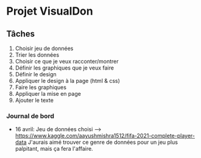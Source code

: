 # Projet VisualDon

## Tâches

1. Choisir jeu de données
2. Trier les données
3. Choisir ce que je veux racconter/montrer
4. Définir les graphiques que je veux faire
5. Définir le design
6. Appliquer le design à la page (html & css)
7. Faire les graphiques
8. Appliquer la mise en page
9. Ajouter le texte

### Journal de bord

* 16 avril: Jeu de données choisi --> https://www.kaggle.com/aayushmishra1512/fifa-2021-complete-player-data
J'aurais aimé trouver ce genre de données pour un jeu plus palpitant, mais ça fera l'affaire.
